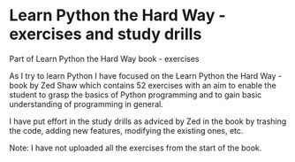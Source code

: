 # Learn Python the Hard Way - exercises and study drills
Part of Learn Python the Hard Way book - exercises

As I try to learn Python I have focused on the Learn Python the Hard Way -book by Zed Shaw which contains 52 exercises with an aim to enable the student to grasp the basics of Python programming and to gain basic understanding of programming in general. 

I have put effort in the study drills as adviced by Zed in the book by trashing the code, adding new features, modifying the existing ones, etc.  

Note: I have not uploaded all the exercises from the start of the book. 

